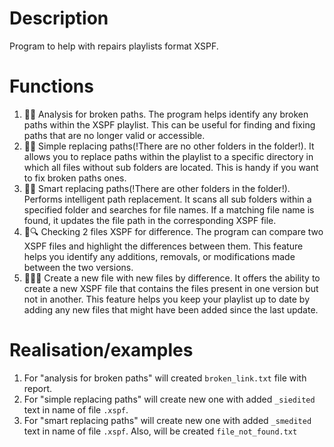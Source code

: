 # Description
Program to help with repairs playlists format XSPF.

# Functions
1. 🧐📂 Analysis for broken paths. The program helps identify any broken paths within the XSPF playlist. 
This can be useful for finding and fixing paths that are no longer valid or accessible.
2. 🔄📂 Simple replacing paths(!There are no other folders in the folder!). It allows you to replace paths within the 
playlist to a specific directory in which all files without sub folders are located. This is handy if you want to fix broken paths ones.
3. 🔄📂 Smart replacing paths(!There are other folders in the folder!). Performs intelligent path replacement. 
It scans all sub folders within a specified folder and searches for file names. 
If a matching file name is found, it updates the file path in the corresponding XSPF file.
4. 📃🔍 Checking 2 files XSPF for difference. The program can compare two XSPF files and highlight the differences between them. 
This feature helps you identify any additions, removals, or modifications made between the two versions.
5. 📂➕💾 Create a new file with new files by difference. 
It offers the ability to create a new XSPF file that contains the files present in one version but not in another. 
This feature helps you keep your playlist up to date by adding any new files that might have been added since the last update.

# Realisation/examples
1. For "analysis for broken paths" will created `broken_link.txt` file with report.
2. For "simple replacing paths" will create new one with added `_siedited` text in name of file `.xspf`.
3. For "smart replacing paths" will create new one with added `_smedited` text in name of file `.xspf`. 
Also, will be created `file_not_found.txt`